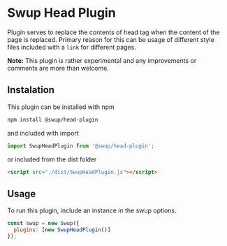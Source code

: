 # Swup Head Plugin

Plugin serves to replace the contents of head tag when the content of the page is replaced.
Primary reason for this can be usage of different style files included with a `link` for different pages.

**Note:** This plugin is rather experimental and any improvements or comments are more than welcome.

## Instalation

This plugin can be installed with npm

```bash
npm install @swup/head-plugin
```

and included with import

```javascript
import SwupHeadPlugin from '@swup/head-plugin';
```

or included from the dist folder

```html
<script src="./dist/SwupHeadPlugin.js"></script>
```

## Usage

To run this plugin, include an instance in the swup options.

```javascript
const swup = new Swup({
  plugins: [new SwupHeadPlugin()]
});
```
